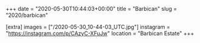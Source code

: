 +++
date = "2020-05-30T10:44:03+00:00"
title = "Barbican"
slug = "2020/barbican"

[extra]
images = ["/2020-05-30_10-44-03_UTC.jpg"]
instagram = "https://instagram.com/p/CAzyC-XFuJw"
location = "Barbican Estate"
+++
